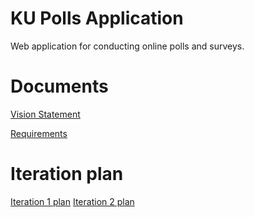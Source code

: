 # KU Polls Application
Web application for conducting online polls and surveys.

# Documents

[Vision Statement](https://github.com/bhatara007/ku-polls/wiki/Vision-of-KU-Poll-Application)

[Requirements](https://github.com/bhatara007/ku-polls/wiki/Requirements)

# Iteration plan

[Iteration 1 plan](https://github.com/bhatara007/ku-polls/wiki/Iteration-1-plan)
[Iteration 2 plan](https://github.com/bhatara007/ku-polls/wiki/Iteration-2-plan)
